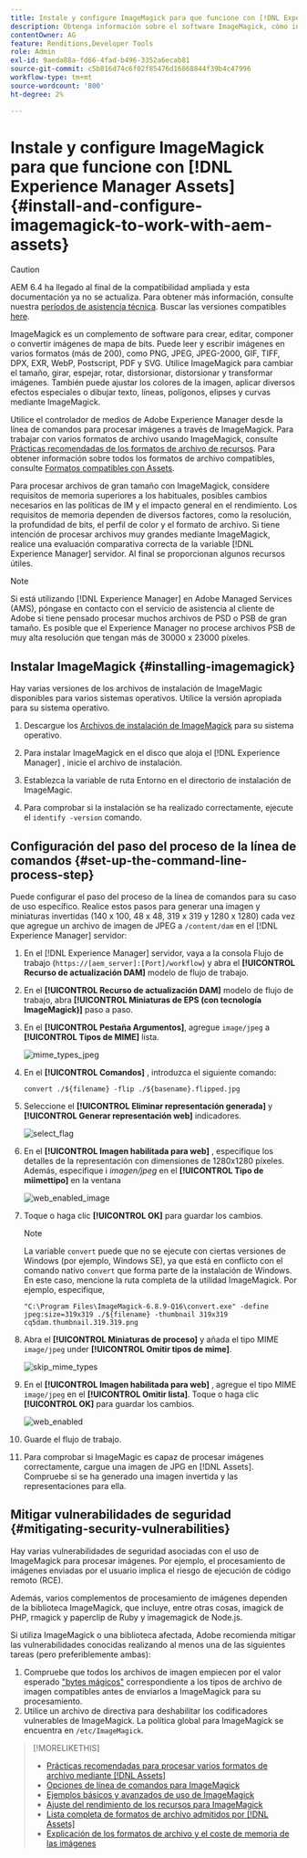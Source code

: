 ```yaml
---
title: Instale y configure ImageMagick para que funcione con [!DNL Experience Manager] Recursos
description: Obtenga información sobre el software ImageMagick, cómo instalarlo, configurar el paso del proceso de la línea de comandos y utilizarlo para editar, componer y generar miniaturas de imágenes.
contentOwner: AG
feature: Renditions,Developer Tools
role: Admin
exl-id: 9aeda88a-fd66-4fad-b496-3352a6ecab81
source-git-commit: c5b816d74c6f02f85476d16868844f39b4c47996
workflow-type: tm+mt
source-wordcount: '800'
ht-degree: 2%

---
```


# Instale y configure ImageMagick para que funcione con [!DNL Experience Manager Assets] {#install-and-configure-imagemagick-to-work-with-aem-assets}

>[!CAUTION]
>
>AEM 6.4 ha llegado al final de la compatibilidad ampliada y esta documentación ya no se actualiza. Para obtener más información, consulte nuestra [períodos de asistencia técnica](https://helpx.adobe.com/es/support/programs/eol-matrix.html). Buscar las versiones compatibles [here](https://experienceleague.adobe.com/docs/).

ImageMagick es un complemento de software para crear, editar, componer o convertir imágenes de mapa de bits. Puede leer y escribir imágenes en varios formatos (más de 200), como PNG, JPEG, JPEG-2000, GIF, TIFF, DPX, EXR, WebP, Postscript, PDF y SVG. Utilice ImageMagick para cambiar el tamaño, girar, espejar, rotar, distorsionar, distorsionar y transformar imágenes. También puede ajustar los colores de la imagen, aplicar diversos efectos especiales o dibujar texto, líneas, polígonos, elipses y curvas mediante ImageMagick.

Utilice el controlador de medios de Adobe Experience Manager desde la línea de comandos para procesar imágenes a través de ImageMagick. Para trabajar con varios formatos de archivo usando ImageMagick, consulte [Prácticas recomendadas de los formatos de archivo de recursos](assets-file-format-best-practices.md). Para obtener información sobre todos los formatos de archivo compatibles, consulte [Formatos compatibles con Assets](assets-formats.md).

Para procesar archivos de gran tamaño con ImageMagick, considere requisitos de memoria superiores a los habituales, posibles cambios necesarios en las políticas de IM y el impacto general en el rendimiento. Los requisitos de memoria dependen de diversos factores, como la resolución, la profundidad de bits, el perfil de color y el formato de archivo. Si tiene intención de procesar archivos muy grandes mediante ImageMagick, realice una evaluación comparativa correcta de la variable [!DNL Experience Manager] servidor. Al final se proporcionan algunos recursos útiles.

>[!NOTE]
>
>Si está utilizando [!DNL Experience Manager] en Adobe Managed Services (AMS), póngase en contacto con el servicio de asistencia al cliente de Adobe si tiene pensado procesar muchos archivos de PSD o PSB de gran tamaño. Es posible que el Experience Manager no procese archivos PSB de muy alta resolución que tengan más de 30000 x 23000 píxeles.

## Instalar ImageMagick {#installing-imagemagick}

Hay varias versiones de los archivos de instalación de ImageMagic disponibles para varios sistemas operativos. Utilice la versión apropiada para su sistema operativo.

1. Descargue los [Archivos de instalación de ImageMagick](https://www.imagemagick.org/script/download.php) para su sistema operativo.
1. Para instalar ImageMagick en el disco que aloja el [!DNL Experience Manager] , inicie el archivo de instalación.

1. Establezca la variable de ruta Entorno en el directorio de instalación de ImageMagic.
1. Para comprobar si la instalación se ha realizado correctamente, ejecute el `identify -version` comando.

## Configuración del paso del proceso de la línea de comandos {#set-up-the-command-line-process-step}

Puede configurar el paso del proceso de la línea de comandos para su caso de uso específico. Realice estos pasos para generar una imagen y miniaturas invertidas (140 x 100, 48 x 48, 319 x 319 y 1280 x 1280) cada vez que agregue un archivo de imagen de JPEG a `/content/dam` en el [!DNL Experience Manager] servidor:

1. En el [!DNL Experience Manager] servidor, vaya a la consola Flujo de trabajo (`https://[aem_server]:[Port]/workflow`) y abra el **[!UICONTROL Recurso de actualización DAM]** modelo de flujo de trabajo.
1. En el **[!UICONTROL Recurso de actualización DAM]** modelo de flujo de trabajo, abra **[!UICONTROL Miniaturas de EPS (con tecnología ImageMagick)]** paso a paso.
1. En el **[!UICONTROL Pestaña Argumentos]**, agregue `image/jpeg` a **[!UICONTROL Tipos de MIME]** lista.

   ![mime_types_jpeg](assets/mime_types_jpeg.png)

1. En el **[!UICONTROL Comandos]** , introduzca el siguiente comando:

   `convert ./${filename} -flip ./${basename}.flipped.jpg`

1. Seleccione el **[!UICONTROL Eliminar representación generada]** y **[!UICONTROL Generar representación web]** indicadores.

   ![select_flag](assets/select_flags.png)

1. En el **[!UICONTROL Imagen habilitada para web]** , especifique los detalles de la representación con dimensiones de 1280x1280 píxeles. Además, especifique i *imagen/jpeg* en el **[!UICONTROL Tipo de miimettipo]** en la ventana

   ![web_enabled_image](assets/web_enabled_image.png)

1. Toque o haga clic **[!UICONTROL OK]** para guardar los cambios.

   >[!NOTE]
   >
   >La variable `convert` puede que no se ejecute con ciertas versiones de Windows (por ejemplo, Windows SE), ya que está en conflicto con el comando nativo `convert` que forma parte de la instalación de Windows. En este caso, mencione la ruta completa de la utilidad ImageMagick. Por ejemplo, especifique,
   >
   >`"C:\Program Files\ImageMagick-6.8.9-Q16\convert.exe" -define jpeg:size=319x319 ./${filename} -thumbnail 319x319 cq5dam.thumbnail.319.319.png`

1. Abra el **[!UICONTROL Miniaturas de proceso]** y añada el tipo MIME `image/jpeg` under **[!UICONTROL Omitir tipos de mime]**.

   ![skip_mime_types](assets/skip_mime_types.png)

1. En el **[!UICONTROL Imagen habilitada para web]** , agregue el tipo MIME `image/jpeg` en el **[!UICONTROL Omitir lista]**. Toque o haga clic **[!UICONTROL OK]** para guardar los cambios.

   ![web_enabled](assets/web_enabled.png)

1. Guarde el flujo de trabajo.
1. Para comprobar si ImageMagic es capaz de procesar imágenes correctamente, cargue una imagen de JPG en [!DNL Assets]. Compruebe si se ha generado una imagen invertida y las representaciones para ella.

## Mitigar vulnerabilidades de seguridad {#mitigating-security-vulnerabilities}

Hay varias vulnerabilidades de seguridad asociadas con el uso de ImageMagick para procesar imágenes. Por ejemplo, el procesamiento de imágenes enviadas por el usuario implica el riesgo de ejecución de código remoto (RCE).

Además, varios complementos de procesamiento de imágenes dependen de la biblioteca ImageMagick, que incluye, entre otras cosas, imagick de PHP, rmagick y paperclip de Ruby y imagemagick de Node.js.

Si utiliza ImageMagick o una biblioteca afectada, Adobe recomienda mitigar las vulnerabilidades conocidas realizando al menos una de las siguientes tareas (pero preferiblemente ambas):

1. Compruebe que todos los archivos de imagen empiecen por el valor esperado [&quot;bytes mágicos&quot;](https://en.wikipedia.org/wiki/List_of_file_signatures) correspondiente a los tipos de archivo de imagen compatibles antes de enviarlos a ImageMagick para su procesamiento.
1. Utilice un archivo de directiva para deshabilitar los codificadores vulnerables de ImageMagick. La política global para ImageMagick se encuentra en `/etc/ImageMagick`.

>[!MORELIKETHIS]
>
>* [Prácticas recomendadas para procesar varios formatos de archivo mediante [!DNL Assets]](assets-file-format-best-practices.md)
>* [Opciones de línea de comandos para ImageMagick](https://www.imagemagick.org/script/command-line-options.php)
>* [Ejemplos básicos y avanzados de uso de ImageMagick](https://www.imagemagick.org/Usage/)
>* [Ajuste del rendimiento de los recursos para ImageMagick](performance-tuning-guidelines.md)
>* [Lista completa de formatos de archivo admitidos por [!DNL Assets]](assets-formats.md)
>* [Explicación de los formatos de archivo y el coste de memoria de las imágenes](https://www.scantips.com/basics1d.html)

